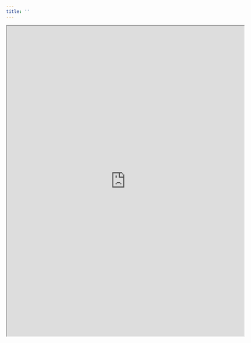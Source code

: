 ```yaml
---
title: ''
---
```

<iframe src="https://drive.google.com/file/d/1bughyskxXecNkw-A1ZuRZrv99VTaSCOg/preview" width="650" height="850" allow="autoplay"></iframe>
